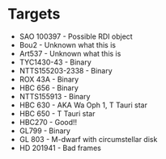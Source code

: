 # Targets

* SAO 100397 - Possible RDI object
* Bou2 - Unknown what this is
* Art537 - Unknown what this is
* TYC1430-43 - Binary
* NTTS155203-2338 - Binary
* ROX 43A - Binary
* HBC 656 - Binary
* NTTS155913 - Binary
* HBC 630 - AKA Wa Oph 1, T Tauri star
* HBC 650 - T Tauri star
* HBC270 - Good!!
* GL799 - Binary
* GL 803 - M-dwarf with circumstellar disk
* HD 201941 - Bad frames
